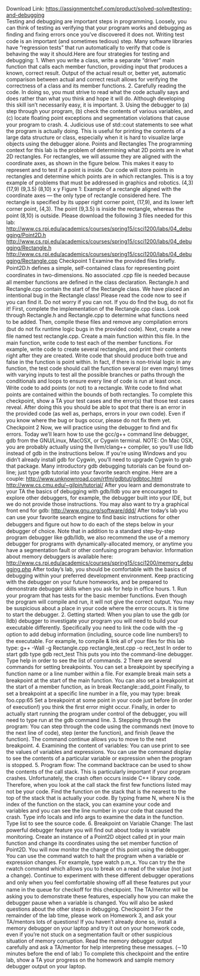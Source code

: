 Download Link: https://assignmentchef.com/product/solved-solvedtesting-and-debugging
<br>
Testing and debugging are important steps in programming. Loosely, you can think of testing as verifying that your program works and debugging as ﬁnding and ﬁxing errors once you’ve discovered it does not. Writing test code is an important (and sometimes tedious) step. Many software libraries have “regression tests” that run automatically to verify that code is behaving the way it should.Here are four strategies for testing and debugging: 1. When you write a class, write a separate “driver” main function that calls each member function, providing input that produces a known, correct result. Output of the actual result or, better yet, automatic comparison between actual and correct result allows for verifying the correctness of a class and its member functions. 2. Carefully reading the code. In doing so, you must strive to read what the code actually says and does rather than what you think and hope it will do. Although developing this skill isn’t necessarily easy, it is important. 3. Using the debugger to (a) step through your program, (b) check the contents of various variables, and (c) locate ﬂoating point exceptions and segmentation violations that cause your program to crash. 4. Judicious use of std::cout statements to see what the program is actually doing. This is useful for printing the contents of a large data structure or class, especially when it is hard to visualize large objects using the debugger alone. Points and Rectangles The programming context for this lab is the problem of determining what 2D points are in what 2D rectangles. For rectangles, we will assume they are aligned with the coordinate axes, as shown in the ﬁgure below. This makes it easy to represent and to test if a point is inside. Our code will store points in rectangles and determine which points are in which rectangles. This is a toy example of problems that must be addressed in graphics and robotics. (4,3) (17,9) (9,3.5) (8,10) x y Figure 1: Example of a rectangle aligned with the coordinate axes — the only type of rectangle considered here. The rectangle is speciﬁed by its upper right corner point, (17,9), and its lower left corner point, (4,3). The point (9,3.5) is inside the rectangle, whereas the point (8,10) is outside. Please download the following 3 ﬁles needed for this lab: http://www.cs.rpi.edu/academics/courses/spring15/csci1200/labs/04_debugging/Point2D.h http://www.cs.rpi.edu/academics/courses/spring15/csci1200/labs/04_debugging/Rectangle.h http://www.cs.rpi.edu/academics/courses/spring15/csci1200/labs/04_debugging/Rectangle.cpp Checkpoint 1 Examine the provided ﬁles brieﬂy. Point2D.h deﬁnes a simple, self-contained class for representing point coordinates in two-dimensions. No associated .cpp ﬁle is needed because all member functions are deﬁned in the class declaration. Rectangle.h and Rectangle.cpp contain the start of the Rectangle class. We have placed an intentional bug in the Rectangle class! Please read the code now to see if you can ﬁnd it. Do not worry if you can not. If you do ﬁnd the bug, do not ﬁx it! First, complete the implementation of the Rectangle.cpp class. Look through Rectangle.h and Rectangle.cpp to determine what functions need to be added. Then, compile these ﬁles and remove any compilation errors (but do not ﬁx runtime logic bugs in the provided code). Next, create a new ﬁle named test rectangle.cpp. Create a main function within this ﬁle. In the main function, write code to test each of the member functions. For example, write code to create several rectangles, and print their contents right after they are created. Write code that should produce both true and false in the function is point within. In fact, if there is non-trivial logic in any function, the test code should call the function several (or even many) times with varying inputs to test all the possible branches or paths through the conditionals and loops to ensure every line of code is run at least once. Write code to add points (or not) to a rectangle. Write code to ﬁnd what points are contained within the bounds of both rectangles. To complete this checkpoint, show a TA your test cases and the error(s) that those test cases reveal. After doing this you should be able to spot that there is an error in the provided code (as well as, perhaps, errors in your own code). Even if you know where the bug or bugs occur, please do not ﬁx them yet. Checkpoint 2 Now, we will practice using the debugger to ﬁnd and ﬁx errors. Today we’ll learn how to use the gcc/g++ command line debugger, gdb from the GNU/Linux, MacOSX, or Cygwin terminal. NOTE: On Mac OSX, you are probably actually using the llvm/clang++ compiler, so you’ll use lldb instead of gdb in the instructions below. If you’re using Windows and you didn’t already install gdb for Cygwin, you’ll need to upgrade Cygwin to grab that package. Many introductory gdb debugging tutorials can be found on-line; just type gdb tutorial into your favorite search engine. Here are a couple: http://www.unknownroad.com/rtfm/gdbtut/gdbtoc.html http://www.cs.cmu.edu/~gilpin/tutorial/ After you learn and demonstrate to your TA the basics of debugging with gdb/lldb you are encouraged to explore other debuggers, for example, the debugger built into your IDE, but we do not provide those instructions. You may also want to try a graphical front end for gdb: http://www.gnu.org/software/ddd/ After today’s lab you can use your favorite search engine to ﬁnd basic instructions for other debuggers and ﬁgure out how to do each of the steps below in your debugger of choice. Note that in addition to a standard step-by-step program debugger like gdb/lldb, we also recommend the use of a memory debugger for programs with dynamically-allocated memory, or anytime you have a segmentation fault or other confusing program behavior. Information about memory debuggers is available here: http://www.cs.rpi.edu/academics/courses/spring15/csci1200/memory_debugging.php After today’s lab, you should be comfortable with the basics of debugging within your preferred development environment. Keep practicing with the debugger on your future homeworks, and be prepared to demonstrate debugger skills when you ask for help in oﬃce hours. 1. Run your program that has tests for the basic member functions. Even though the program will compile and run, it will not give the correct output. You may be suspicious about a place in your code where the error occurs. It is time to start the debugger. 2. Getting started: When you plan to use the gdb (or lldb) debugger to investigate your program you will need to build your executable diﬀerently. Speciﬁcally you need to link the code with the -g option to add debug information (including, source code line numbers!) to the executable. For example, to compile &amp; link all of your ﬁles for this lab type: g++ -Wall -g Rectangle.cpp rectangle_test.cpp -o rect_test In order to start gdb type gdb rect_test This puts you into the command-line debugger. Type help in order to see the list of commands. 2 There are several commands for setting breakpoints. You can set a breakpoint by specifying a function name or a line number within a ﬁle. For example break main sets a breakpoint at the start of the main function. You can also set a breakpoint at the start of a member function, as in break Rectangle::add_point Finally, to set a breakpoint at a speciﬁc line number in a ﬁle, you may type: break foo.cpp:65 Set a breakpoint at some point in your code just before (in order of execution!) you think the ﬁrst error might occur. Finally, in order to actually start running the program under control of the debugger, you will need to type run at the gdb command line. 3. Stepping through the program: You can step through the code using the commands next (move to the next line of code), step (enter the function), and finish (leave the function). The command continue allows you to move to the next breakpoint. 4. Examining the content of variables: You can use print to see the values of variables and expressions. You can use the command display to see the contents of a particular variable or expression when the program is stopped. 5. Program ﬂow: The command backtrace can be used to show the contents of the call stack. This is particularly important if your program crashes. Unfortunately, the crash often occurs inside C++ library code. Therefore, when you look at the call stack the ﬁrst few functions listed may not be your code. Find the function on the stack that is the nearest to the top of the stack that is actually your code. By typing frame N, where N is the index of the function on the stack, you can examine your code and variables and you can see the line number in your code that caused the crash. Type info locals and info args to examine the data in the function. Type list to see the source code. 6. Breakpoint on Variable Change: The last powerful debugger feature you will ﬁnd out about today is variable monitoring. Create an instance of a Point2D object called pt in your main function and change its coordinates using the set member function of Point2D. You will now monitor the change of this point using the debugger. You can use the command watch to halt the program when a variable or expression changes. For example, type watch p.m_x. You can try the the rwatch command which allows you to break on a read of the value (not just a change). Continue to experiment with these diﬀerent debugger operations and only when you feel comfortable showing oﬀ all these features put your name in the queue for checkoﬀ for this checkpoint. The TA/mentor will be asking you to demonstrate these features, especially how you can make the debugger pause when a variable is changed. You will also be asked questions about the other steps in debugging. Checkpoint 3 For the remainder of the lab time, please work on Homework 3, and ask your TA/mentors lots of questions! If you haven’t already done so, install a memory debugger on your laptop and try it out on your homework code, even if you’re not stuck on a segmentation fault or other suspicious situation of memory corruption. Read the memory debugger output carefully and ask a TA/mentor for help interpreting these messages. (∼10 minutes before the end of lab:) To complete this checkpoint and the entire lab, show a TA your progress on the homework and sample memory debugger output on your laptop.